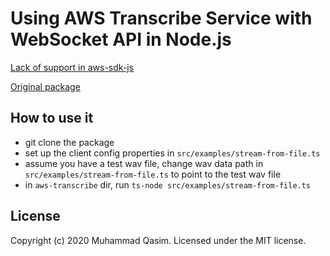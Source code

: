 # Using AWS Transcribe Service with WebSocket API in Node.js

[Lack of support in aws-sdk-js](https://github.com/aws/aws-sdk-js/issues/2416)

[Original package](https://github.com/qasim9872/aws-transcribe)


## How to use it

* git clone the package
* set up the client config properties in `src/examples/stream-from-file.ts`
* assume you have a test wav file, change wav data path in `src/examples/stream-from-file.ts` to point to the test wav file
* in `aws-transcribe` dir, run `ts-node src/examples/stream-from-file.ts`


## License

Copyright (c) 2020 Muhammad Qasim. Licensed under the MIT license.
